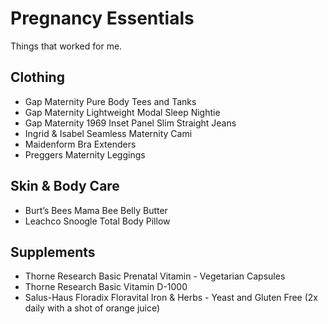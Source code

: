 # Pregnancy Essentials

Things that worked for me.

## Clothing

* Gap Maternity Pure Body Tees and Tanks
* Gap Maternity Lightweight Modal Sleep Nightie
* Gap Maternity 1969 Inset Panel Slim Straight Jeans
* Ingrid & Isabel Seamless Maternity Cami
* Maidenform Bra Extenders
* Preggers Maternity Leggings

## Skin & Body Care

* Burt’s Bees Mama Bee Belly Butter
* Leachco Snoogle Total Body Pillow

## Supplements

* Thorne Research Basic Prenatal Vitamin - Vegetarian Capsules
* Thorne Research Basic Vitamin D-1000
* Salus-Haus Floradix Floravital Iron & Herbs - Yeast and Gluten Free (2x daily with a shot of orange juice)
